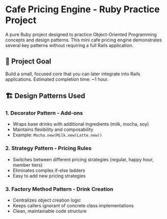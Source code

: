 # Cafe Pricing Engine - Ruby Practice Project

A pure Ruby project designed to practice Object-Oriented Programming concepts and design patterns. This mini cafe pricing engine demonstrates several key patterns without requiring a full Rails application.

## 🎯 Project Goal

Build a small, focused core that you can later integrate into Rails applications. Estimated completion time: ~1 hour.

## 🏗️ Design Patterns Used

### 1. **Decorator Pattern** - Add-ons
- Wraps base drinks with additional ingredients (milk, mocha, soy)
- Maintains flexibility and composability
- Example: `Mocha.new(Milk.new(Latte.new))`

### 2. **Strategy Pattern** - Pricing Rules
- Switches between different pricing strategies (regular, happy hour, member tiers)
- Eliminates complex if-else ladders
- Easy to add new pricing strategies

### 3. **Factory Method Pattern** - Drink Creation
- Centralizes object creation logic
- Keeps callers ignorant of concrete class implementations
- Clean, maintainable code structure
